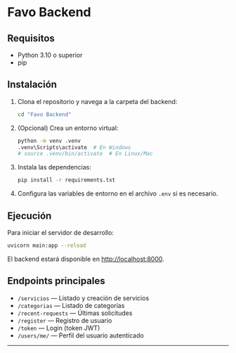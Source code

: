 # Favo Backend

## Requisitos

- Python 3.10 o superior
- pip

## Instalación

1. Clona el repositorio y navega a la carpeta del backend:

	```sh
	cd "Favo Backend"
	```

2. (Opcional) Crea un entorno virtual:

	```sh
	python -m venv .venv
	.venv\Scripts\activate  # En Windows
	# source .venv/bin/activate  # En Linux/Mac
	```

3. Instala las dependencias:

	```sh
	pip install -r requirements.txt
	```

4. Configura las variables de entorno en el archivo `.env` si es necesario.

## Ejecución

Para iniciar el servidor de desarrollo:

```sh
uvicorn main:app --reload
```

El backend estará disponible en [http://localhost:8000](http://localhost:8000).

## Endpoints principales

- `/servicios` — Listado y creación de servicios
- `/categorias` — Listado de categorías
- `/recent-requests` — Últimas solicitudes
- `/register` — Registro de usuario
- `/token` — Login (token JWT)
- `/users/me/` — Perfil del usuario autenticado

---
